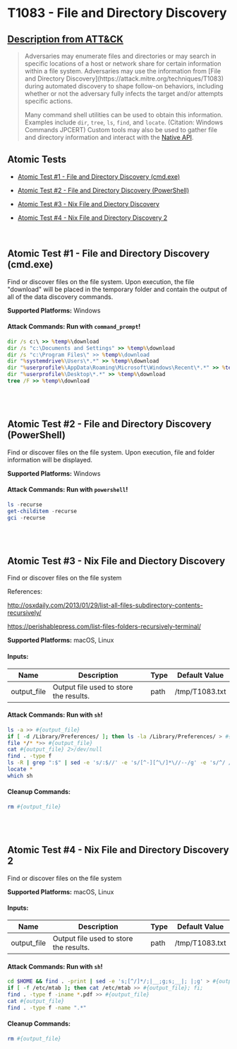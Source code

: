 # T1083 - File and Directory Discovery
## [Description from ATT&CK](https://attack.mitre.org/techniques/T1083)
<blockquote>Adversaries may enumerate files and directories or may search in specific locations of a host or network share for certain information within a file system. Adversaries may use the information from [File and Directory Discovery](https://attack.mitre.org/techniques/T1083) during automated discovery to shape follow-on behaviors, including whether or not the adversary fully infects the target and/or attempts specific actions.

Many command shell utilities can be used to obtain this information. Examples include <code>dir</code>, <code>tree</code>, <code>ls</code>, <code>find</code>, and <code>locate</code>. (Citation: Windows Commands JPCERT) Custom tools may also be used to gather file and directory information and interact with the [Native API](https://attack.mitre.org/techniques/T1106).</blockquote>

## Atomic Tests

- [Atomic Test #1 - File and Directory Discovery (cmd.exe)](#atomic-test-1---file-and-directory-discovery-cmdexe)

- [Atomic Test #2 - File and Directory Discovery (PowerShell)](#atomic-test-2---file-and-directory-discovery-powershell)

- [Atomic Test #3 - Nix File and Diectory Discovery](#atomic-test-3---nix-file-and-diectory-discovery)

- [Atomic Test #4 - Nix File and Directory Discovery 2](#atomic-test-4---nix-file-and-directory-discovery-2)


<br/>

## Atomic Test #1 - File and Directory Discovery (cmd.exe)
Find or discover files on the file system.  Upon execution, the file "download" will be placed in the temporary folder and contain the output of
all of the data discovery commands.

**Supported Platforms:** Windows





#### Attack Commands: Run with `command_prompt`! 


```cmd
dir /s c:\ >> %temp%\download
dir /s "c:\Documents and Settings" >> %temp%\download
dir /s "c:\Program Files\" >> %temp%\download
dir "%systemdrive%\Users\*.*" >> %temp%\download
dir "%userprofile%\AppData\Roaming\Microsoft\Windows\Recent\*.*" >> %temp%\download
dir "%userprofile%\Desktop\*.*" >> %temp%\download
tree /F >> %temp%\download
```






<br/>
<br/>

## Atomic Test #2 - File and Directory Discovery (PowerShell)
Find or discover files on the file system. Upon execution, file and folder information will be displayed.

**Supported Platforms:** Windows





#### Attack Commands: Run with `powershell`! 


```powershell
ls -recurse
get-childitem -recurse
gci -recurse
```






<br/>
<br/>

## Atomic Test #3 - Nix File and Diectory Discovery
Find or discover files on the file system

References:

http://osxdaily.com/2013/01/29/list-all-files-subdirectory-contents-recursively/

https://perishablepress.com/list-files-folders-recursively-terminal/

**Supported Platforms:** macOS, Linux




#### Inputs:
| Name | Description | Type | Default Value | 
|------|-------------|------|---------------|
| output_file | Output file used to store the results. | path | /tmp/T1083.txt|


#### Attack Commands: Run with `sh`! 


```sh
ls -a >> #{output_file}
if [ -d /Library/Preferences/ ]; then ls -la /Library/Preferences/ > #{output_file}; fi;
file */* *>> #{output_file}
cat #{output_file} 2>/dev/null
find . -type f
ls -R | grep ":$" | sed -e 's/:$//' -e 's/[^-][^\/]*\//--/g' -e 's/^/ /' -e 's/-/|/'
locate *
which sh
```

#### Cleanup Commands:
```sh
rm #{output_file}
```





<br/>
<br/>

## Atomic Test #4 - Nix File and Directory Discovery 2
Find or discover files on the file system

**Supported Platforms:** macOS, Linux




#### Inputs:
| Name | Description | Type | Default Value | 
|------|-------------|------|---------------|
| output_file | Output file used to store the results. | path | /tmp/T1083.txt|


#### Attack Commands: Run with `sh`! 


```sh
cd $HOME && find . -print | sed -e 's;[^/]*/;|__;g;s;__|; |;g' > #{output_file}
if [ -f /etc/mtab ]; then cat /etc/mtab >> #{output_file}; fi;
find . -type f -iname *.pdf >> #{output_file}
cat #{output_file}
find . -type f -name ".*"
```

#### Cleanup Commands:
```sh
rm #{output_file}
```





<br/>
